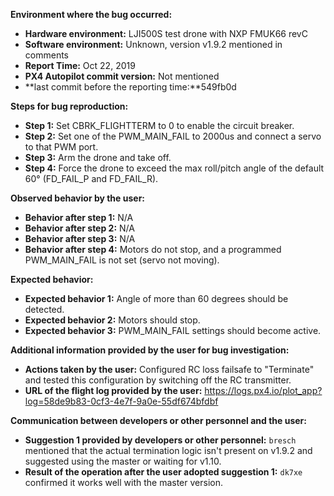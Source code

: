 **Environment where the bug occurred:**

- **Hardware environment:** LJI500S test drone with NXP FMUK66 revC
- **Software environment:** Unknown, version v1.9.2 mentioned in comments
- **Report Time:** Oct 22, 2019
- **PX4 Autopilot commit version:** Not mentioned
- **last commit before the reporting time:**549fb0d

**Steps for bug reproduction:**

- **Step 1:** Set CBRK_FLIGHTTERM to 0 to enable the circuit breaker.
- **Step 2:** Set one of the PWM_MAIN_FAIL to 2000us and connect a servo to that PWM port.
- **Step 3:** Arm the drone and take off.
- **Step 4:** Force the drone to exceed the max roll/pitch angle of the default 60° (FD_FAIL_P and FD_FAIL_R).

**Observed behavior by the user:**
- **Behavior after step 1:** N/A
- **Behavior after step 2:** N/A
- **Behavior after step 3:** N/A
- **Behavior after step 4:** Motors do not stop, and a programmed PWM_MAIN_FAIL is not set (servo not moving).

**Expected behavior:**
- **Expected behavior 1:** Angle of more than 60 degrees should be detected.
- **Expected behavior 2:** Motors should stop.
- **Expected behavior 3:** PWM_MAIN_FAIL settings should become active.

**Additional information provided by the user for bug investigation:**
- **Actions taken by the user:** Configured RC loss failsafe to "Terminate" and tested this configuration by switching off the RC transmitter.
- **URL of the flight log provided by the user:** https://logs.px4.io/plot_app?log=58de9b83-0cf3-4e7f-9a0e-55df674bfdbf

**Communication between developers or other personnel and the user:**
- **Suggestion 1 provided by developers or other personnel:** `bresch` mentioned that the actual termination logic isn't present on v1.9.2 and suggested using the master or waiting for v1.10.
- **Result of the operation after the user adopted suggestion 1:** `dk7xe` confirmed it works well with the master version.
